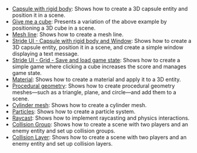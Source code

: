 - [Capsule with rigid body](../../manual/code-only/examples/capsule-with-rigid-body.md): Shows how to create a 3D capsule entity and position it in a scene.
- [Give me a cube](../../manual/code-only/examples/give-me-cube-body.md): Presents a variation of the above example by positioning a 3D cube in a scene.
- [Mesh line](../../manual/code-only/examples/mesh-line.md): Shows how to create a mesh line.
- [Stride UI - Capsule with rigid body and Window](../../manual/code-only/examples/stride-ui-capsule-with-rigid-body.md): Shows how to create a 3D capsule entity, position it in a scene, and create a simple window displaying a text message.
- [Stride UI - Grid - Save and load game state](../../manual/code-only/examples/stride-ui-cube-clicker.md): Shows how to create a simple game where clicking a cube increases the score and manages game state.
- [Material](../../manual/code-only/examples/material.md): Shows how to create a material and apply it to a 3D entity.
- [Procedural geometry](../../manual/code-only/examples/procedural-geometry.md): Shows how to create procedural geometry meshes—such as a triangle, plane, and circle—and add them to a scene.
- [Cylinder mesh](../../manual/code-only/examples/cylinder-mesh.md): Shows how to create a cylinder mesh.   
- [Particles](../../manual/code-only/examples/particles.md): Shows how to create a particle system.
- [Raycast](../../manual/code-only/examples/raycast.md): Shows how to implement raycasting and physics interactions.
- [Collision Group](../../manual/code-only/examples/collision-group.md): Shows how to create a scene with two players and an enemy entity and set up collision groups.
- [Collision Layer](../../manual/code-only/examples/collision-layer.md): Shows how to create a scene with two players and an enemy entity and set up collision layers.
